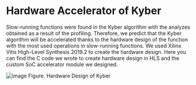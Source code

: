 # Hardware Accelerator of Kyber

Slow-running functions were found in the Kyber algorithm with the analyzes obtained as a result of the profiling. Therefore, we predict that the Kyber algorithm will be 
accelerated thanks to the hardware design of the function with the most used operations in slow-running functions. We used Xilinx Vitis High-Level Synthesis 2019.2 to 
create the hardware design. Here you can find the C code we wrote to create hardware design in HLS and the custom SoC accelerator module we designed.

![image](https://user-images.githubusercontent.com/90928820/177389937-902e92fc-3edc-4d1d-a7f0-afd6eacab4bd.png)
              Figure. Hardware Design of Kyber
